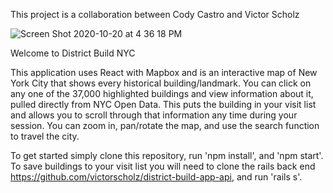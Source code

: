 This project is a collaboration between Cody Castro and Victor Scholz

![Screen Shot 2020-10-20 at 4 36 18 PM](https://user-images.githubusercontent.com/64430496/96641244-6fae1f80-12f2-11eb-8fcb-077d87857aad.png)

Welcome to District Build NYC

This application uses React with Mapbox and is an interactive map of New York City that shows every historical building/landmark. You can click on any one of the 37,000 highlighted buildings and view information about it, pulled directly from NYC Open Data. This puts the building in your visit list and allows you to scroll through that information any time during your session. You can zoom in, pan/rotate the map, and use the search function to travel the city.

To get started simply clone this repository, run 'npm install', and 'npm start'.
To save buildings to your visit list you will need to clone the rails back end https://github.com/victorscholz/district-build-app-api, and run 'rails s'.
